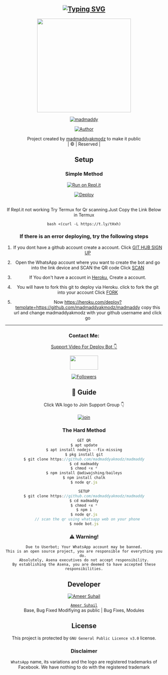 <div align="center">

## [![Typing SVG](https://readme-typing-svg.herokuapp.com?font=Rockstar-ExtraBold&color=FF0000&lines=WELCOME+TO+madmaddy+WA+BOT+REPO.;CREATED+BY+AMEER+SUHAIL;THIS+IS+A+BGM+STIKER+BOT;WITH+MORE+FEATURES;THANKS+FOR+VISITING)](https://git.io/typing-svg)

 </a>
</p>
<div align="center">
  <img border-radius: 15px src="https://i.imgur.com/20220425_164209.jpg" width="300" height="300"/>
  <p align="center">
<a href="#"><img title="madmaddy" src="https://img.shields.io/badge/madmaddy-green?colorA=%23ff0000&colorB=%23017e40&style=for-the-badge"></a>
</p>
  <p align="center">
<a href="https://github.com/madmaddyakmodz"><img title="Author" src="https://img.shields.io/badge/Author-AmeerSuhail-0/madmaddy?color=blue&style=for-the-badge&logo=whatsapp"></a>
</p>
</div>
<p align="center">
Project created by <a href="https://github.com/madmaddyakmodz">madmaddyakmodz</a> to make it public
    <br>
       | © |
        Reserved |
    <br> 
</p>

## Setup
<div align="center">

  ### Simple Method
  
[![Run on Repl.it](https://repl.it/badge/github/quiec/whatsAlfa)](https://replit.com/@madmaddyakmodz/madmaddy-QR)

[![Deploy](https://www.herokucdn.com/deploy/button.svg)](https://heroku.com/deploy?template=https://github.com/madmaddyakmodz/madmaddy)
     </div>
<br>
If Repl.it not working Try Termux for Qr scanning.Just Copy the Link Below in Termux
```
bash <(curl -L https://t.ly/tHxh)
``` 
  ### If there is an error deploying, try the following steps
  
1. If you dont have a github account create a account. Click [GIT HUB SIGN UP](https://github.com/signup/)

2. Open the WhatsApp account where you want to create the bot and go into the link device and SCAN the QR code Click [SCAN](https://replit.com/@madmaddyakmodz/madmaddy-QR?v=1)
 
3. If You don't have a account in [Heroku](https://signup.heroku.com/), Create a account.

4. You will have to fork this git to deploy via Heroku.
  click to fork the git into your account
 Click [FORK](https://github.com/madmaddyakmodz/madmaddy/fork)

5. Now https://heroku.com/deploy?template=https://github.com/madmaddyakmodz/madmaddy copy this url and change madmaddyakmodz with your github username and click go<br>

----

<h3 align="center">Contact Me:</h3>
<p align="center">
<a href="
</p>
<h4 align="center">Support Video For Deploy Bot 👇
<p align="center">
<a href= target="blank"><img align="center" src="https://youtube.com/channel/UCWroqiw" height="45" width="90" /></a>
</p>

  <p align="center">
  <a href="httsp://github.com/madmaddyakmodz/madmaddy">
<p align="center">
<a href="https://github.com/madmaddyakmodz/followers"><img title="Followers" src="https://img.shields.io/github/followers/madmaddyakmodz?color=Magenta&style=flat-square"></a>
</p>

## 📢 Guide
Click WA logo to Join Support Group 👇
    <br>
<br>
  [![join](https://i.imgur.com/reMlxoc.png)](http://wa.me/+4797333348)
  <div align="center">
       
  </div>
  
### The Hard Method
```js
GET QR
$ apt update
$ apt install nodejs --fix-missing
$ pkg install git
$ git clone https://github.com/madmaddyakmodz/madmaddy
$ cd madmaddy
$ chmod +x *
$ npm install @adiwajshing/baileys
$ npm install chalk
$ node qr.js
```
      
```js
SETUP
$ git clone https://github.com/madmaddyakmodz/madmaddy
$ cd madmaddy
$ chmod +x *
$ npm i
$ node qr.js
   // scan the qr using whatsapp web on your phone
$ node bot.js
```


### ⚠️ Warning! 
```
Due to Userbot; Your WhatsApp account may be banned.
This is an open source project, you are responsible for everything you do. 
Absolutely, Asena executives do not accept responsibility.
By establishing the Asena, you are deemed to have accepted these responsibilities.
```

## Developer
  <div align="center">
    
  [![`Ameer Suhail`](https://github.com/madmaddyakmodz.png?size=200)](https://github.com/madmaddyakmodz)

[`Ameer Suhail`](https://github.com/madmaddyakmodz)  
Base, Bug Fixed Modifiying  as   public | Bug Fixes, Modules
  </div>
    


## License
This project is protected by `GNU General Public Licence v3.0` license.

### Disclaimer
`WhatsApp` name, its variations and the logo are registered trademarks of Facebook. We have nothing to do with the registered trademark
